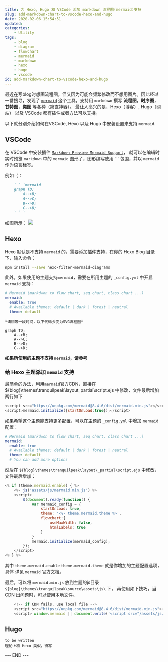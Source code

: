 ```yaml
---
title: 为 Hexo, Hugo 和 VSCode 添加 markdown 流程图(mermaid)支持
slug: add-markdown-chart-to-vscode-hexo-and-hugo
date: 2020-02-06 15:54:51
updated:
categories:
	- Utility
tags:
	- blog
	- diagram
	- flowchart
	- mermaid
	- markdown
	- hexo
	- hugo
	- vscode
id: add-markdown-chart-to-vscode-hexo-and-hugo
---
```


最近在写blog时想画流程图，但又因为可能会频繁修改而不想用图片。因此经过一番搜寻，发现了 [`mermaid`](https://mermaid-js.github.io/mermaid/) 
这个工具，支持用 `markdown` 撰写 **流程图**，**时序图**，**甘特图**，**类图** 等各种（简直神器）。
最让人高兴的是，Hexo（博客）, Hugo（网站） 以及 VSCode 都有插件或者方法可以支持。

以下就分别介绍如何在VSCode, Hexo 以及 Hugo 中安装设置来支持 `mermaid`.

## VSCode

在 VSCode 中安装插件 [`Markdown Preview Mermaid Support`](https://marketplace.visualstudio.com/items?itemName=bierner.markdown-mermaid)，
就可以在编辑时实时预览 `markdown` 中的 `mermaid` 图形了，图形编写使用 \`\`\` 包围，并以 `mermaid`作为语言标签。

例如（：

```markdown
	` ` `mermaid
	graph TD;
		A-->B;
		A-->C;
		B-->D;
		C-->D;
	` ` `
```

如图所示：
![](vscode-markdown-flowchart.png)


## Hexo

Hexo 默认是不支持 `mermaid` 的，需要添加插件支持，在你的 Hexo Blog 目录下，输入命令：

```sh
npm install --save hexo-filter-mermaid-diagrams
```

此外，如果使用的主题支持`mermaid`，需要在所用主题的 `_config.yml` 中开启 `mermaid` 支持：

```yml
# Mermaid (markdwon to flow chart, seq chart, class chart ...)
mermaid:
  enable: true
  # Available themes: default | dark | forest | neutral
  theme: default
```

	*请稍等一段时间，以下代码会变为SVG流程图*

```mermaid 
graph TD;
	A-->B;
	A-->C;
	B-->D;
	C-->D;
```

**如果所使用的主题不支持 `mermaid`，请参考 []()**

### 给 Hexo 主题添加 `memaid` 支持

最简单的办法，利用`mermaid`官方CDN，直接在 ${blog}\themes\tranquilpeak\layout\_partial\script.ejs 
中修改，文件最后增加两行如下

```javascript
<script src="https://unpkg.com/mermaid@8.4.6/dist/mermaid.min.js"></script>
<script>mermaid.initialize({startOnLoad:true});</script>

```

如果希望这个主题能支持更多配置，可以在主题的 `_config.yml` 中增加 `mermaid` 配置：

```yaml
# Mermaid (markdwon to flow chart, seq chart, class chart ...)
mermaid:
  enable: true
  # Available themes: default | dark | forest | neutral
  theme: default
  # You can add more options
```

然后在 `${blog}\themes\tranquilpeak\layout\_partial\script.ejs` 中修改，文件最后增加：

```javascript
<% if (theme.mermaid.enable) { %>
    <%- js('assets/js/mermaid.min.js') %>
    <script>
        $(document).ready(function() {
            var mermaid_config = {
                startOnLoad: true,
                theme: '<%- theme.mermaid.theme %>',
                flowchart:{
                    useMaxWidth: false,
                    htmlLabels: true
                }                
            }
            mermaid.initialize(mermaid_config);
        });
    </script>
<% } %>
```

其中 `theme.mermaid.enable` `theme.mermaid.theme` 就是你增加的主题配置选项，具体
详见 `mermaid` 官方文档。

最后，可以将 `mermaid.min.js` 放到主题的js目录 `${blog}\themes\tranquilpeak\source\assets\js\` 下，
再使用如下技巧，当 CDN 出问题时，可以使用本地文件。

```javascript
    <!-- if CDN fails, use local file -->
    <script src="https://unpkg.com/mermaid@8.4.6/dist/mermaid.min.js"></script>
    <script> window.mermaid || document.write('<script src="/assets/js/mermaid.min.js"><\/script>')</script>
```

## Hugo

	to be written
	理论上和 Hexo 类似，待写


--- END ---